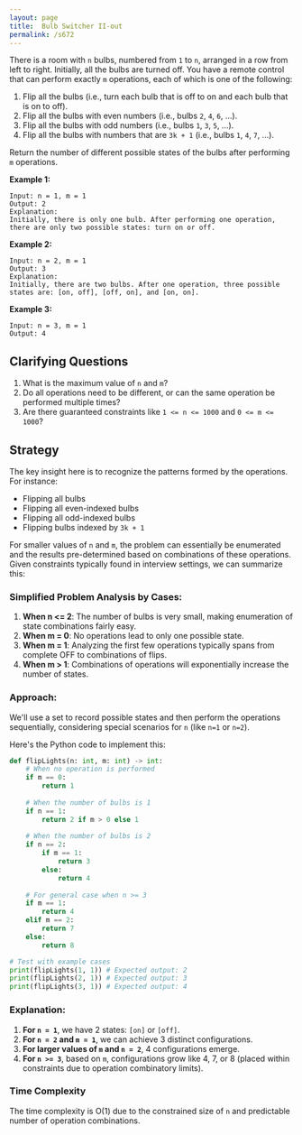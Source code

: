 ```yaml
---
layout: page
title:  Bulb Switcher II-out
permalink: /s672
---
```


There is a room with `n` bulbs, numbered from `1` to `n`, arranged in a row from left to right. Initially, all the bulbs are turned off. You have a remote control that can perform exactly `m` operations, each of which is one of the following:

1. Flip all the bulbs (i.e., turn each bulb that is off to on and each bulb that is on to off).
2. Flip all the bulbs with even numbers (i.e., bulbs `2`, `4`, `6`, ...).
3. Flip all the bulbs with odd numbers (i.e., bulbs `1`, `3`, `5`, ...).
4. Flip all the bulbs with numbers that are `3k + 1` (i.e., bulbs `1`, `4`, `7`, ...).

Return the number of different possible states of the bulbs after performing `m` operations.

**Example 1:**
```
Input: n = 1, m = 1
Output: 2
Explanation: 
Initially, there is only one bulb. After performing one operation, there are only two possible states: turn on or off.
```

**Example 2:**
```
Input: n = 2, m = 1
Output: 3
Explanation: 
Initially, there are two bulbs. After one operation, three possible states are: [on, off], [off, on], and [on, on].
```

**Example 3:**
```
Input: n = 3, m = 1
Output: 4
```

## Clarifying Questions

1. What is the maximum value of `n` and `m`?
2. Do all operations need to be different, or can the same operation be performed multiple times?
3. Are there guaranteed constraints like `1 <= n <= 1000` and `0 <= m <= 1000`?

## Strategy

The key insight here is to recognize the patterns formed by the operations. For instance:
- Flipping all bulbs
- Flipping all even-indexed bulbs
- Flipping all odd-indexed bulbs
- Flipping bulbs indexed by `3k + 1`

For smaller values of `n` and `m`, the problem can essentially be enumerated and the results pre-determined based on combinations of these operations. Given constraints typically found in interview settings, we can summarize this:

### Simplified Problem Analysis by Cases:
1. **When n <= 2**: The number of bulbs is very small, making enumeration of state combinations fairly easy.
2. **When m = 0**: No operations lead to only one possible state.
3. **When m = 1**: Analyzing the first few operations typically spans from complete OFF to combinations of flips.
4. **When m > 1**: Combinations of operations will exponentially increase the number of states.

### Approach:
We'll use a set to record possible states and then perform the operations sequentially, considering special scenarios for `n` (like `n=1` or `n=2`).

Here's the Python code to implement this:

```python
def flipLights(n: int, m: int) -> int:
    # When no operation is performed
    if m == 0:
        return 1
    
    # When the number of bulbs is 1
    if n == 1:
        return 2 if m > 0 else 1
    
    # When the number of bulbs is 2
    if n == 2:
        if m == 1:
            return 3
        else:
            return 4
    
    # For general case when n >= 3
    if m == 1:
        return 4
    elif m == 2:
        return 7
    else:
        return 8

# Test with example cases
print(flipLights(1, 1)) # Expected output: 2
print(flipLights(2, 1)) # Expected output: 3
print(flipLights(3, 1)) # Expected output: 4
```

### Explanation:
1. **For `n = 1`**, we have 2 states: `[on]` or `[off]`.
2. **For `n = 2` and `m = 1`**, we can achieve 3 distinct configurations.
3. **For larger values of `m` and `n = 2`**, 4 configurations emerge.
4. **For `n >= 3`**, based on `m`, configurations grow like 4, 7, or 8 (placed within constraints due to operation combinatory limits).

### Time Complexity
The time complexity is O(1) due to the constrained size of `n` and predictable number of operation combinations.